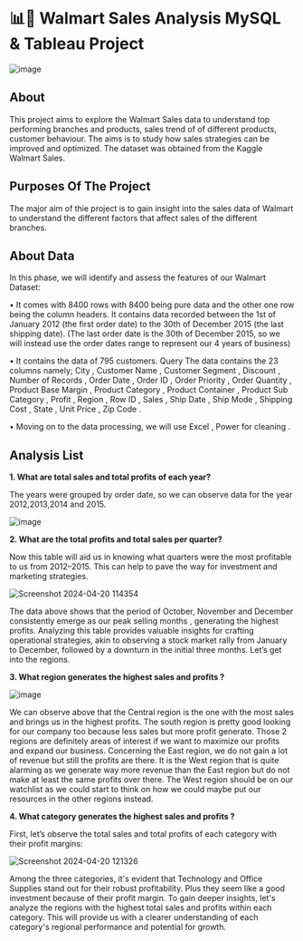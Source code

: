 # 📊🎁 Walmart Sales Analysis MySQL & Tableau Project

![image](https://github.com/GoutamKuiri99/Walmart-Sales-Analysis-MySQL-Tableau-Project/assets/154737280/35ee831f-d665-4852-a557-19a8f7692a9f)

## About
This project aims to explore the Walmart Sales data to understand top performing branches and products, sales trend of of different products, customer behaviour. The aims is to study how sales strategies can be improved and optimized. The dataset was obtained from the Kaggle Walmart Sales. 
## Purposes Of The Project
The major aim of thie project is to gain insight into the sales data of Walmart to understand the different factors that affect sales of the different branches.
## About Data
In this phase, we will identify and assess the features of
our Walmart Dataset:

• It comes with 8400 rows with 8400 being pure data and
the other one row being the column headers. It contains
data recorded between the 1st of January 2012 (the first
order date) to the 30th of December 2015 (the last
shipping date). (The last order date is the 30th of
December 2015, so we will instead use the order dates
range to represent our 4 years of business)

• It contains the data of 795 customers.
Query The data contains the 23 columns namely; City , Customer
Name , Customer Segment , Discount , Number of Records , Order
Date , Order ID , Order Priority , Order Quantity , Product Base
Margin , Product Category , Product Container , Product Sub
Category , Profit , Region , Row ID , Sales , Ship Date , Ship Mode ,
Shipping Cost , State , Unit Price , Zip Code .

• Moving on to the data processing, we will use Excel , Power for
cleaning .
## Analysis List
**1. What are total sales and total profits of each year?**
   
   The years were grouped by order date, so we can observe data for the
year 2012,2013,2014 and 2015.

![image](https://github.com/GoutamKuiri99/Walmart-Sales-Analysis-MySQL-Tableau-Project/assets/154737280/8b7992ea-6a82-464d-9f75-b70851bc3d08)

**2. What are the total profits and total sales per quarter?**

Now this table will aid us in knowing what quarters were the most profitable to us from 2012–2015. This can help to pave the way for investment and marketing strategies. 

![Screenshot 2024-04-20 114354](https://github.com/GoutamKuiri99/Walmart-Sales-Analysis-MySQL-Tableau-Project/assets/154737280/f52f451a-5dd5-41ee-9706-ea8793cd11d1)

The data above shows that the period of October, November and December consistently emerge as our peak selling months , generating the highest profits. Analyzing this table provides valuable insights for crafting operational strategies, akin to observing a stock market rally from January to December, followed by a downturn in the initial three months. Let’s get into the regions.

**3. What region generates the highest sales and profits ?**

![image](https://github.com/GoutamKuiri99/Walmart-Sales-Analysis-MySQL-Tableau-Project/assets/154737280/945f0672-55a7-43ad-b303-2bd71d9b9966)

We can observe above that the Central region is the one with the most sales and brings us in the highest profits. The south region is pretty good looking for our company too because less sales but more profit generate. Those 2 regions are definitely areas of interest if we want to maximize our profits and expand our business. Concerning the East region, we do not gain a lot of revenue but still the profits are there. It is the West region that is quite alarming as we generate way more revenue than the East region but do not make at least the same profits over there. The West region should be on our watchlist as we could start to think on how we could maybe put our resources in the other regions instead.

**4. What category generates the highest sales and profits ?**

First, let’s observe the total sales and total profits of each category with their profit margins:

![Screenshot 2024-04-20 121326](https://github.com/GoutamKuiri99/Walmart-Sales-Analysis-MySQL-Tableau-Project/assets/154737280/7f47e530-88b7-4c3a-b114-41d920172daf)

Among the three categories, it's evident that Technology and Office Supplies stand out for their robust profitability. Plus they seem like a good investment because of their profit margin. To gain deeper insights, let's analyze the regions with the highest total sales and profits within each category. This will provide us with a clearer understanding of each category's regional performance and potential for growth.
